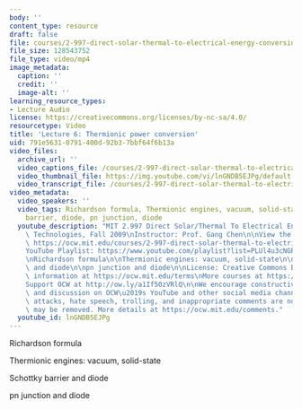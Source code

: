 ```yaml
---
body: ''
content_type: resource
draft: false
file: courses/2-997-direct-solar-thermal-to-electrical-energy-conversion-technologies-fall-2009/mit2_997f09_lec06_360p_16_9.mp4
file_size: 128543752
file_type: video/mp4
image_metadata:
  caption: ''
  credit: ''
  image-alt: ''
learning_resource_types:
- Lecture Audio
license: https://creativecommons.org/licenses/by-nc-sa/4.0/
resourcetype: Video
title: 'Lecture 6: Thermionic power conversion'
uid: 791e5631-0791-400d-92b3-7bbf64f6b13a
video_files:
  archive_url: ''
  video_captions_file: /courses/2-997-direct-solar-thermal-to-electrical-energy-conversion-technologies-fall-2009/117oE9AdFVGyuO-XIqCZImzz9mUTZYKCh_transcript.webvtt
  video_thumbnail_file: https://img.youtube.com/vi/lnGNDB5EJPg/default.jpg
  video_transcript_file: /courses/2-997-direct-solar-thermal-to-electrical-energy-conversion-technologies-fall-2009/117oE9AdFVGyuO-XIqCZImzz9mUTZYKCh_transcript.pdf
video_metadata:
  video_speakers: ''
  video_tags: Richardson formula, Thermionic engines, vacuum, solid-state, Schottky
    barrier, diode, pn junction, diode
  youtube_description: "MIT 2.997 Direct Solar/Thermal To Electrical Energy Conversion\
    \ Technologies, Fall 2009\nInstructor: Prof. Gang Chen\n\nView the complete course:\
    \ https://ocw.mit.edu/courses/2-997-direct-solar-thermal-to-electrical-energy-conversion-technologies-fall-2009/\n\
    YouTube Playlist: https://www.youtube.com/playlist?list=PLUl4u3cNGP62sv7_wYRKqvf1HsL4p54Kj\n\
    \nRichardson formula\n\nThermionic engines: vacuum, solid-state\n\nSchottky barrier\
    \ and diode\n\npn junction and diode\n\nLicense: Creative Commons BY-NC-SA\nMore\
    \ information at https://ocw.mit.edu/terms\nMore courses at https://ocw.mit.edu\n\
    Support OCW at http://ow.ly/a1If50zVRlQ\n\nWe encourage constructive comments\
    \ and discussion on OCW\u2019s YouTube and other social media channels. Personal\
    \ attacks, hate speech, trolling, and inappropriate comments are not allowed and\
    \ may be removed. More details at https://ocw.mit.edu/comments."
  youtube_id: lnGNDB5EJPg
---
```

Richardson formula

Thermionic engines: vacuum, solid-state

Schottky barrier and diode

pn junction and diode